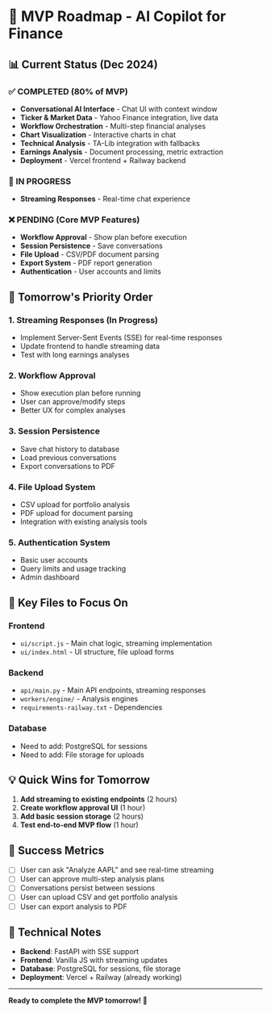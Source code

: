 # 🎯 MVP Roadmap - AI Copilot for Finance

## 📊 Current Status (Dec 2024)

### ✅ COMPLETED (80% of MVP)
- **Conversational AI Interface** - Chat UI with context window
- **Ticker & Market Data** - Yahoo Finance integration, live data
- **Workflow Orchestration** - Multi-step financial analyses
- **Chart Visualization** - Interactive charts in chat
- **Technical Analysis** - TA-Lib integration with fallbacks
- **Earnings Analysis** - Document processing, metric extraction
- **Deployment** - Vercel frontend + Railway backend

### 🚧 IN PROGRESS
- **Streaming Responses** - Real-time chat experience

### ❌ PENDING (Core MVP Features)
- **Workflow Approval** - Show plan before execution
- **Session Persistence** - Save conversations
- **File Upload** - CSV/PDF document parsing
- **Export System** - PDF report generation
- **Authentication** - User accounts and limits

## 🎯 Tomorrow's Priority Order

### 1. **Streaming Responses** (In Progress)
- Implement Server-Sent Events (SSE) for real-time responses
- Update frontend to handle streaming data
- Test with long earnings analyses

### 2. **Workflow Approval**
- Show execution plan before running
- User can approve/modify steps
- Better UX for complex analyses

### 3. **Session Persistence**
- Save chat history to database
- Load previous conversations
- Export conversations to PDF

### 4. **File Upload System**
- CSV upload for portfolio analysis
- PDF upload for document parsing
- Integration with existing analysis tools

### 5. **Authentication System**
- Basic user accounts
- Query limits and usage tracking
- Admin dashboard

## 🚀 Key Files to Focus On

### Frontend
- `ui/script.js` - Main chat logic, streaming implementation
- `ui/index.html` - UI structure, file upload forms

### Backend
- `api/main.py` - Main API endpoints, streaming responses
- `workers/engine/` - Analysis engines
- `requirements-railway.txt` - Dependencies

### Database
- Need to add: PostgreSQL for sessions
- Need to add: File storage for uploads

## 💡 Quick Wins for Tomorrow

1. **Add streaming to existing endpoints** (2 hours)
2. **Create workflow approval UI** (1 hour)
3. **Add basic session storage** (2 hours)
4. **Test end-to-end MVP flow** (1 hour)

## 🎯 Success Metrics

- [ ] User can ask "Analyze AAPL" and see real-time streaming
- [ ] User can approve multi-step analysis plans
- [ ] Conversations persist between sessions
- [ ] User can upload CSV and get portfolio analysis
- [ ] User can export analysis to PDF

## 🔧 Technical Notes

- **Backend**: FastAPI with SSE support
- **Frontend**: Vanilla JS with streaming updates
- **Database**: PostgreSQL for sessions, file storage
- **Deployment**: Vercel + Railway (already working)

---

**Ready to complete the MVP tomorrow! 🚀**
